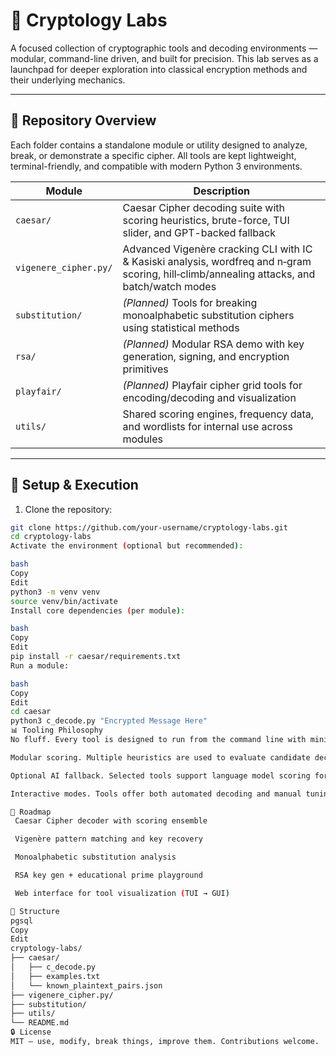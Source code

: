 # 🧪 Cryptology Labs

A focused collection of cryptographic tools and decoding environments — modular, command-line driven, and built for precision. This lab serves as a launchpad for deeper exploration into classical encryption methods and their underlying mechanics.

---

## 📁 Repository Overview

Each folder contains a standalone module or utility designed to analyze, break, or demonstrate a specific cipher. All tools are kept lightweight, terminal-friendly, and compatible with modern Python 3 environments.

| Module | Description |
|--------|-------------|
| `caesar/` | Caesar Cipher decoding suite with scoring heuristics, brute-force, TUI slider, and GPT-backed fallback |
| `vigenere_cipher.py/` | Advanced Vigenère cracking CLI with IC & Kasiski analysis, wordfreq and n‑gram scoring, hill‑climb/annealing attacks, and batch/watch modes |
| `substitution/` | *(Planned)* Tools for breaking monoalphabetic substitution ciphers using statistical methods |
| `rsa/` | *(Planned)* Modular RSA demo with key generation, signing, and encryption primitives |
| `playfair/` | *(Planned)* Playfair cipher grid tools for encoding/decoding and visualization |
| `utils/` | Shared scoring engines, frequency data, and wordlists for internal use across modules |

---

## 🔧 Setup & Execution

1. Clone the repository:

```bash
git clone https://github.com/your-username/cryptology-labs.git
cd cryptology-labs
Activate the environment (optional but recommended):

bash
Copy
Edit
python3 -m venv venv
source venv/bin/activate
Install core dependencies (per module):

bash
Copy
Edit
pip install -r caesar/requirements.txt
Run a module:

bash
Copy
Edit
cd caesar
python3 c_decode.py "Encrypted Message Here"
📊 Tooling Philosophy
No fluff. Every tool is designed to run from the command line with minimal overhead.

Modular scoring. Multiple heuristics are used to evaluate candidate decryptions: segmentation, frequency, n-gram statistics, substrings, chi-squared, and ensemble methods.

Optional AI fallback. Selected tools support language model scoring for high-entropy ciphertexts.

Interactive modes. Tools offer both automated decoding and manual tuning via TUI sliders or prompt-driven input.

🚧 Roadmap
 Caesar Cipher decoder with scoring ensemble

 Vigenère pattern matching and key recovery

 Monoalphabetic substitution analysis

 RSA key gen + educational prime playground

 Web interface for tool visualization (TUI → GUI)

📂 Structure
pgsql
Copy
Edit
cryptology-labs/
├── caesar/
│   ├── c_decode.py
│   ├── examples.txt
│   └── known_plaintext_pairs.json
├── vigenere_cipher.py/
├── substitution/
├── utils/
└── README.md
🔒 License
MIT — use, modify, break things, improve them. Contributions welcome.


